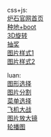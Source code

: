 css+js:<br/>
[炉石官网首页](http://jinyuezhong.github.io/css.js/lushi/lushi.html)<br/>
[种地+boot](http://jinyuezhong.github.io/css.js/zhongdi/indext.html)<br/>
[3D旋转](http://jinyuezhong.github.io/css.js/lianshi/3Dxuanzhuan.html)<br/>
[抽奖](http://jinyuezhong.github.io/css.js/lianshi/chojian)<br/>
[图片样式1](http://jinyuezhong.github.io/css.js/lianshi/tupianscript.html)<br/>
[图片样式2](http://jinyuezhong.github.io/css.js/lianshi/tupianyanshi+css.html)<br/>

luan:<br/>
[图形选择](http://jinyuezhong.github.io/luan/图形选择.html)<br/>
[图片分割](http://jinyuezhong.github.io/luan/图片分割.html)<br/>
[菜单选择](http://jinyuezhong.github.io/luan/菜单选择.html)<br/>
[飞机大战](http://jinyuezhong.github.io/luan/飞机大战.html)<br/>
[图片放大镜](http://jinyuezhong.github.io/luan/9-12-图片放大镜.html)<br/>
[轮播图](http://jinyuezhong.github.io/luan/轮播图.html)<br/>
